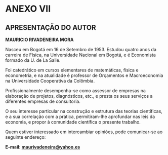 # ANEXO VII

## APRESENTAÇÃO DO AUTOR

**MAURICIO RIVADENEIRA MORA**

Nasceu em Bogotá em 16 de Setembro de 1953. Estudou quatro anos da carreira de Física, na Universidade Nacional em Bogotá, e é Economista formado da U. de La Salle.

Foi catedrático em cursos elementares de matemáticas, física e econometria, e na atualidade é professor de Orçamentos e Macroeconomia na Universidade Cooperativa da Colômbia.

Profissionalmente desempenha-se como assessor de empresas na elaboração de projetos, diagnósticos, etc., e presta os seus serviços a diferentes empresas de consultoria.

O seu interesse particular na construção e estrutura das teorias científicas, e a sua correlação com a prática, permitiram-lhe aprofundar nas leis da economia, e propor à comunidade científica o presente trabalho.

Quem estiver interessado em intercambiar opiniões, pode comunicar-se ao seguinte endereço:

**E-mail: maurivadeneira@yahoo.es**
